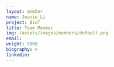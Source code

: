 ```yaml
---
layout: member
name: Jeanie Li
project: BioT
title: Team Member
img: /assets/images/members/default.png
email:
weight: 5000
biography: >
linkedin:
---
```

